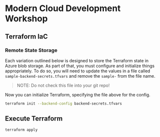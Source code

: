 # Modern Cloud Development Workshop

## Terraform IaC

### Remote State Storage

Each variation outlined below is designed to store the Terraform state in Azure blob storage. As part
of that, you must configure and initialize things appropriately. To do so, you will need to update the
values in a file called `sample-backend-secrets.tfvars` and remove the `sample-` from the file name.

> NOTE: Do not check this file into your git repo!

Now you can initialize Terraform, specifying the file above for the config.

```bash
terraform init --backend-config backend-secrets.tfvars
```

## Execute Terraform

```bash
terraform apply
```
